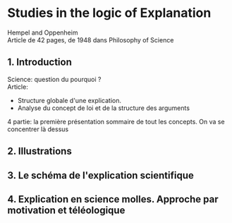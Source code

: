 # Studies in the logic of Explanation
Hempel and Oppenheim  
Article de 42 pages, de 1948 dans Philosophy of Science  

## 1. Introduction 

Science: question du pourquoi ?  
Article: 
* Structure globale d'une explication.  
* Analyse du concept de loi et de la structure des arguments  

4 partie: la première présentation sommaire de tout les concepts. On va se concentrer là dessus  


## 2. Illustrations  

## 3. Le schéma de l'explication scientifique  

## 4. Explication en science molles. Approche par motivation et téléologique

